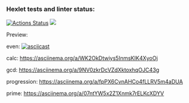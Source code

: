 ### Hexlet tests and linter status:
[![Actions Status](https://github.com/ID0NTMIND/frontend-project-lvl1/workflows/hexlet-check/badge.svg)](https://github.com/ID0NTMIND/frontend-project-lvl1/actions)
<a href="https://codeclimate.com/github/ID0NTMIND/frontend-project-lvl1/maintainability"><img src="https://api.codeclimate.com/v1/badges/7a708fae50cfaa1fca22/maintainability" /></a>

Preview: 

even:
[![asciicast](https://asciinema.org/a/UfBzCLU6yxn8mMmMMuaBra3PH.svg)](https://asciinema.org/a/UfBzCLU6yxn8mMmMMuaBra3PH)

calc:
https://asciinema.org/a/WK2OkDtwiys5InmsKIK4XyoOj

gcd: 
https://asciinema.org/a/9NV0zkrDcVZdXktoxhqOJC43g

progression:
https://asciinema.org/a/fpPX6CvnAHCo4fLLRV5m4aDUA

prime:
https://asciinema.org/a/07ntYW5x2Z1Xnmk7rELKcXDYV


